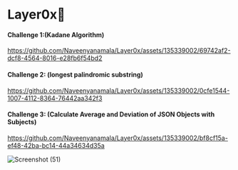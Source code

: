 # Layer0x🤞


#### Challenge 1:(Kadane Algorithm)


https://github.com/Naveenyanamala/Layer0x/assets/135339002/69742af2-dcf8-4564-8016-e28fb6f54bd2


#### Challenge 2: (longest palindromic substring)


https://github.com/Naveenyanamala/Layer0x/assets/135339002/0cfe1544-1007-4112-8364-76442aa342f3



#### Challenge 3: (Calculate Average and Deviation of JSON Objects with Subjects)


https://github.com/Naveenyanamala/Layer0x/assets/135339002/bf8cf15a-ef48-42ba-bc14-44a34634d35a


![Screenshot (51)](https://github.com/Naveenyanamala/Layer0x/assets/135339002/820fe75c-506a-4ff5-8f97-2d55d4ecf196)
